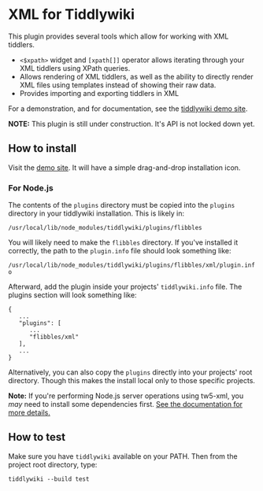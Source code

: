 # XML for Tiddlywiki

This plugin provides several tools which allow for working with XML tiddlers.

* `<$xpath>` widget and `[xpath[]]` operator allows iterating through your XML tiddlers using XPath queries.
* Allows rendering of XML tiddlers, as well as the ability to directly render XML files using templates instead of showing their raw data.
* Provides importing and exporting tiddlers in XML

For a demonstration, and for documentation, see the [tiddlywiki demo site](https://flibbles.github.io/tw5-xml/).

**NOTE:** This plugin is still under construction. It's API is not locked down yet.

## How to install

Visit the [demo site](https://flibbles.github.io/tw5-xml/). It will have a simple drag-and-drop installation icon.

### For Node.js

The contents of the `plugins` directory must be copied into the `plugins`
directory in your tiddlywiki installation. This is likely in:

`/usr/local/lib/node_modules/tiddlywiki/plugins/flibbles`

You will likely need to make the `flibbles` directory. If you've installed it correctly, the path to the `plugin.info` file should look something like:

`/usr/local/lib/node_modules/tiddlywiki/plugins/flibbles/xml/plugin.info`

Afterward, add the plugin inside your projects' `tiddlywiki.info` file.
The plugins section will look something like:
```
{
   ...
   "plugins": [
      ...
      "flibbles/xml"
   ],
   ...
}
```

Alternatively, you can also copy the `plugins` directly into your projects'
root directory. Though this makes the install local only to those specific
projects.

**Note:** If you're performing Node.js server operations using tw5-xml, you _may_ need to install some dependencies first. [See the documentation for more details.](https://flibbles.github.io/tw5-xml/#Node.js)

## How to test

Make sure you have `tiddlywiki` available on your PATH. Then from the project root directory, type:

`tiddlywiki --build test`
